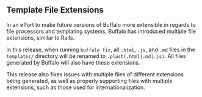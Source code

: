 ## Template File Extensions

In an effort to make future versions of Buffalo more extensible in regards to file processors and templating systems, Buffalo has introduced multiple file extensions, similar to Rails.

In this release, when running `buffalo fix`, all `.html`, `.js`, and `.md` files in the `templates/` directory will be renamed to `.plush(.html|.md|.js)`. All files generated by Buffalo will also have these extensions.

This release also fixes issues with multiple files of different extensions being generated, as well as properly supporting files with multiple extensions, such as those used for internationalization.
